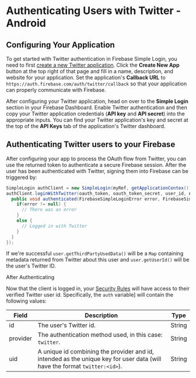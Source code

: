 # Authenticating Users with Twitter - Android


## Configuring Your Application

To get started with Twitter authentication in Firebase Simple Login, you need to first [create a new Twitter application](https://apps.twitter.com/). Click the __Create New App__ button at the top right of that page and fill in a name, description, and website for your application. Set the application's __Callback URL__ to `https://auth.firebase.com/auth/twitter/callback` so that your application can properly communicate with Firebase.

After configuring your Twitter application, head on over to the __Simple Login__ section in your Firebase Dashboard. Enable Twitter authentication and then copy your Twitter application credentials (__API key__ and __API secret__) into the appropriate inputs. You can find your Twitter application's key and secret at the top of the __API Keys__ tab of the application's Twitter dashboard.



## Authenticating Twitter users to your Firebase

After configuring your app to process the OAuth flow from Twitter, you can use the returned token to authenticate a secure Firebase session. After the user has been authenticated with Twitter, signing them into Firebase can be triggered by:

```java
SimpleLogin authClient = new SimpleLogin(myRef, getApplicationContex());
authClient.loginWithTwitter(oauth_token, oauth_token_secret, user_id, new SimpleLoginAuthenticatedHandler() {
  public void authenticated(FirebaseSimpleLoginError error, FirebaseSimpleLoginUser user) {
    if(error != null) {
      // There was an error
    }
    else {
      // Logged in with Twitter
    }
  }
});
```

If we're successful `user.getThirdPartyUsedData()` will be a `Map` containing metadata returned from Twitter about this user and `user.getUserId()` will be the user's Twitter ID.

After Authenticating

Now that the client is logged in, your [Security Rules](https://www.firebase.com/docs/android/guide/securing-data.html) will have access to their verified Twitter user id. Specifically, the `auth` variable] will contain the following values:


| Field | Description | Type |
| --- | --- | --- |
| id | The user's Twitter id. | String |
| provider | The authentication method used, in this case: `twitter`. | String |
| uid | A unique id combining the provider and id, intended as the unique key for user data (will have the format `twitter:<id>`). | String |
